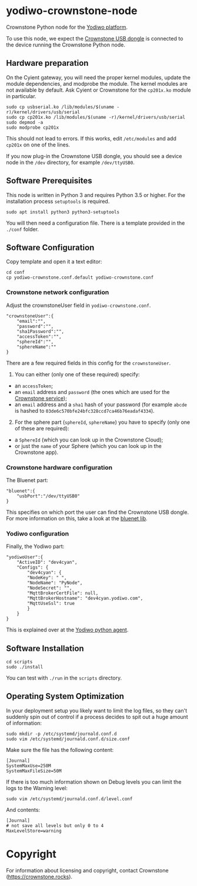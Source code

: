 # yodiwo-crownstone-node

Crownstone Python node for the [Yodiwo platform](https://www.yodiwo.com/).

To use this node, we expect the [Crownstone USB dongle](https://shop.crownstone.rocks/products/crownstone-usb-dongle) is connected to the device running the Crownstone Python node.

## Hardware preparation

On the Cyient gateway, you will need the proper kernel modules, update the module dependencies, and modprobe the module.
The kernel modules are not available by default. Ask Cyient or Crownstone for the `cp201x.ko` module in particular.

    sudo cp usbserial.ko /lib/modules/$(uname -r)/kernel/drivers/usb/serial
    sudo cp cp201x.ko /lib/modules/$(uname -r)/kernel/drivers/usb/serial
    sudo depmod -a
    sudo modprobe cp201x

This should not lead to errors. If this works, edit `/etc/modules` and add `cp201x` on one of the lines.

If you now plug-in the Crownstone USB dongle, you should see a device node in the `/dev` directory, for example `/dev/ttyUSB0`.

## Software Prerequisites 

This node is written in Python 3 and requires Python 3.5 or higher. For the installation process `setuptools` is required.

```
sudo apt install python3 python3-setuptools
```

You will then need a configuration file. There is a template provided in the `./conf` folder.

## Software Configuration

Copy template and open it a text editor:

```
cd conf
cp yodiwo-crownstone.conf.default yodiwo-crownstone.conf
```

### Crownstone network configuration

Adjust the crownstoneUser field in `yodiwo-crownstone.conf`.

```
"crownstoneUser":{
    "email":"",
    "password":"",
    "sha1Password":"",
    "accessToken":"",
    "sphereId":"",
    "sphereName":""
}
```

There are a few required fields in this config for the `crownstoneUser`. 

1. You can either (only one of these required) specify:
- an `accessToken`;
- an `email` address and `password` (the ones which are used for the [Crownstone service](https://my.crownstone.rocks));
- an `email` address and a `sha1` hash of your password (for example `abcde` is hashed to `03de6c570bfe24bfc328ccd7ca46b76eadaf4334`).

2. For the sphere part (`sphereId`, `sphereName`) you have to specify (only one of these are required):
- a `SphereId` (which you can look up in the Crownstone Cloud);
- or just the `name` of your Sphere (which you can look up in the Crownstone app).

### Crownstone hardware configuration

The Bluenet part:

```
"bluenet":{
    "usbPort":"/dev/ttyUSB0"
}
```

This specifies on which port the user can find the Crownstone USB dongle. For more information on this, take a look at the [bluenet lib](https://github.com/crownstone/bluenet-python-lib).

### Yodiwo configuration

Finally, the Yodiwo part:

```
"yodiwoUser":{
    "ActiveID": "dev4cyan",
    "Configs": {
        "dev4cyan": {
        "NodeKey": " ",
        "NodeName": "PyNode",
        "NodeSecret": "",
        "MqttBrokerCertFile": null,
        "MqttBrokerHostname": "dev4cyan.yodiwo.com",
        "MqttUseSsl": true
        }
    }
}
```

This is explained over at the [Yodiwo python agent](https://github.com/crownstone/yodiwo-python-node).

## Software Installation

```
cd scripts
sudo ./install
```

You can test with `./run` in the `scripts` directory.

## Operating System Optimization 

In your deployment setup you likely want to limit the log files, so they can't suddenly spin out of control if a process decides to spit out a huge amount of information:

    sudo mkdir -p /etc/systemd/journald.conf.d
    sudo vim /etc/systemd/journald.conf.d/size.conf

Make sure the file has the following content:

    [Journal]
    SystemMaxUse=250M
    SystemMaxFileSize=50M

If there is too much information shown on Debug levels you can limit the logs to the Warning level:

    sudo vim /etc/systemd/journald.conf.d/level.conf

And contents:

    [Journal]
    # not save all levels but only 0 to 4
    MaxLevelStore=warning

# Copyright

For information about licensing and copyright, contact Crownstone (https://crownstone.rocks).
